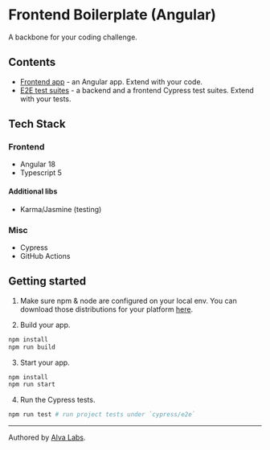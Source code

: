 # Frontend Boilerplate (Angular)

A backbone for your coding challenge.

## Contents

- [Frontend app](app-frontend) - an Angular app. Extend with your code.
- [E2E test suites](cypress/e2e) - a backend and a frontend Cypress test suites. Extend with your tests.

## Tech Stack

### Frontend

- Angular 18
- Typescript 5

#### Additional libs

- Karma/Jasmine (testing)

### Misc

- Cypress
- GitHub Actions

## Getting started

1. Make sure npm & node are configured on your local env. You can download those distributions for your platform [here](https://nodejs.org/en/download/).

2. Build your app.

```bash
npm install
npm run build
```

3. Start your app.

```bash
npm install
npm run start
```

4. Run the Cypress tests.

```bash
npm run test # run project tests under `cypress/e2e`
```

---

Authored by [Alva Labs](https://www.alvalabs.io/).
